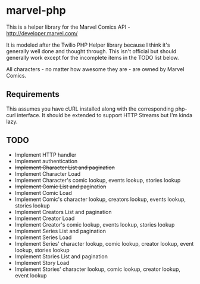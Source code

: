 marvel-php
==========

This is a helper library for the Marvel Comics API - http://developer.marvel.com/

It is modeled after the Twilio PHP Helper library because I think it's generally well done and thought through. This isn't official but should generally work except for the incomplete items in the TODO list below.

All characters - no matter how awesome they are - are owned by Marvel Comics.

## Requirements

This assumes you have cURL installed along with the corresponding php-curl interface. It should be extended to support HTTP Streams but I'm kinda lazy.

## TODO

*  Implement HTTP handler
*  Implement authentication
*  ~~Implement Character List and pagination~~
*  Implement Character Load
*  Implement Character's comic lookup, events lookup, stories lookup
*  ~~Implement Comic List and pagination~~
*  Implement Comic Load
*  Implement Comic's character lookup, creators lookup, events lookup, stories lookup
*  Implement Creators List and pagination
*  Implement Creator Load
*  Implement Creator's comic lookup, events lookup, stories lookup
*  Implement Series List and pagination
*  Implement Series Load
*  Implement Series' character lookup, comic lookup, creator lookup, event lookup, stories lookup
*  Implement Stories List and pagination
*  Implement Story Load
*  Implement Stories' character lookup, comic lookup, creator lookup, event lookup